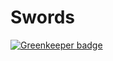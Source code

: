 # Swords

[![Greenkeeper badge](https://badges.greenkeeper.io/mjlescano/swords.svg)](https://greenkeeper.io/)
